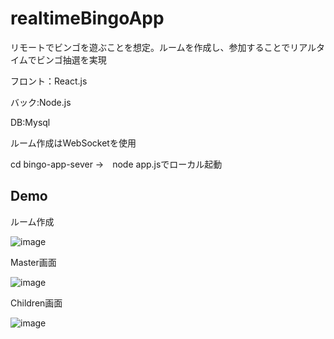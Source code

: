 # realtimeBingoApp

リモートでビンゴを遊ぶことを想定。ルームを作成し、参加することでリアルタイムでビンゴ抽選を実現

フロント：React.js

バック:Node.js

DB:Mysql

ルーム作成はWebSocketを使用

cd bingo-app-sever →　node app.jsでローカル起動


## Demo

ルーム作成

![image](https://user-images.githubusercontent.com/66721120/215015001-53fbdb1e-1461-4e3f-b7ed-d196d1b94f3b.png)


Master画面

![image](https://user-images.githubusercontent.com/66721120/215015066-6a6c3fc4-2242-411e-9f76-542094896bb3.png)


Children画面

![image](https://user-images.githubusercontent.com/66721120/215650529-ea0eb285-6703-425c-869d-0e61a53cd096.png)


